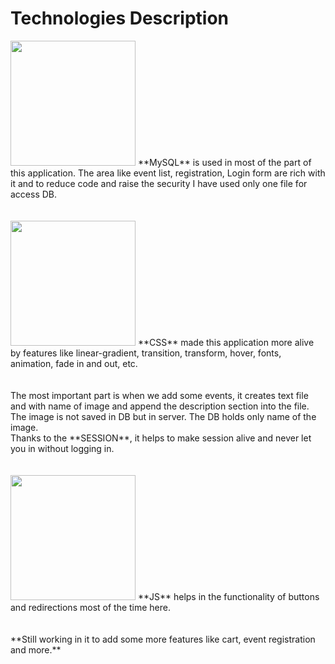 # Technologies Description

<img src="https://github.com/sagarwipro/sagarwipro.github.io/blob/master/images/mysql.png" width="200">
**MySQL** is used in most of the part of this application. The area like event list,
                        registration, Login form are rich with it and to reduce code and raise the security I
                        have used only one file for access DB.<br/><br/><br/>
                        <img src="https://github.com/sagarwipro/sagarwipro.github.io/blob/master/images/css.png" width="200"> **CSS**</b> made this application
                        more
                        alive by features like linear-gradient, transition,
                        transform, hover, fonts, animation, fade in and out, etc.<br/><br/><br/>
                        The most important part is when we add some events, it creates text file and with name
                        of image and append the description section into the file. The image is not saved in DB
                        but in server. The DB holds only name of the image.<br>
                        Thanks to the **SESSION**, it helps to make session alive and never let you in without
                        logging in.<br/><br/><br/>
                        <img src="https://github.com/sagarwipro/sagarwipro.github.io/blob/master/images/js.jpg" width="200"> **JS** helps in the
                        functionality of buttons and redirections most of the time here.
                        <br/><br/><br/>
                        **Still working in it to add some more features like cart, event registration and
                            more.**
